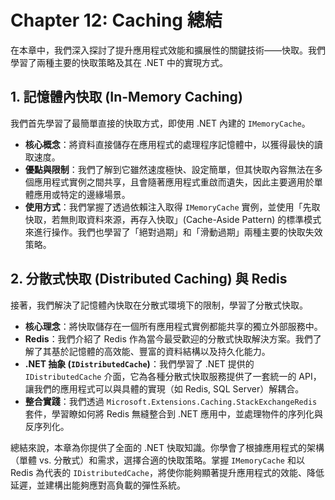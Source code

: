 # Chapter 12: Caching 總結

在本章中，我們深入探討了提升應用程式效能和擴展性的關鍵技術——快取。我們學習了兩種主要的快取策略及其在 .NET 中的實現方式。

## 1. 記憶體內快取 (In-Memory Caching)
我們首先學習了最簡單直接的快取方式，即使用 .NET 內建的 `IMemoryCache`。
- **核心概念**：將資料直接儲存在應用程式的處理程序記憶體中，以獲得最快的讀取速度。
- **優點與限制**：我們了解到它雖然速度極快、設定簡單，但其快取內容無法在多個應用程式實例之間共享，且會隨著應用程式重啟而遺失，因此主要適用於單體應用或特定的邊緣場景。
- **使用方式**：我們掌握了透過依賴注入取得 `IMemoryCache` 實例，並使用「先取快取，若無則取資料來源，再存入快取」(Cache-Aside Pattern) 的標準模式來進行操作。我們也學習了「絕對過期」和「滑動過期」兩種主要的快取失效策略。

## 2. 分散式快取 (Distributed Caching) 與 Redis
接著，我們解決了記憶體內快取在分散式環境下的限制，學習了分散式快取。
- **核心理念**：將快取儲存在一個所有應用程式實例都能共享的獨立外部服務中。
- **Redis**：我們介紹了 Redis 作為當今最受歡迎的分散式快取解決方案。我們了解了其基於記憶體的高效能、豐富的資料結構以及持久化能力。
- **.NET 抽象 (`IDistributedCache`)**：我們學習了 .NET 提供的 `IDistributedCache` 介面，它為各種分散式快取服務提供了一套統一的 API，讓我們的應用程式可以與具體的實現（如 Redis, SQL Server）解耦合。
- **整合實踐**：我們透過 `Microsoft.Extensions.Caching.StackExchangeRedis` 套件，學習瞭如何將 Redis 無縫整合到 .NET 應用中，並處理物件的序列化與反序列化。

總結來說，本章為你提供了全面的 .NET 快取知識。你學會了根據應用程式的架構（單體 vs. 分散式）和需求，選擇合適的快取策略。掌握 `IMemoryCache` 和以 Redis 為代表的 `IDistributedCache`，將使你能夠顯著提升應用程式的效能、降低延遲，並建構出能夠應對高負載的彈性系統。